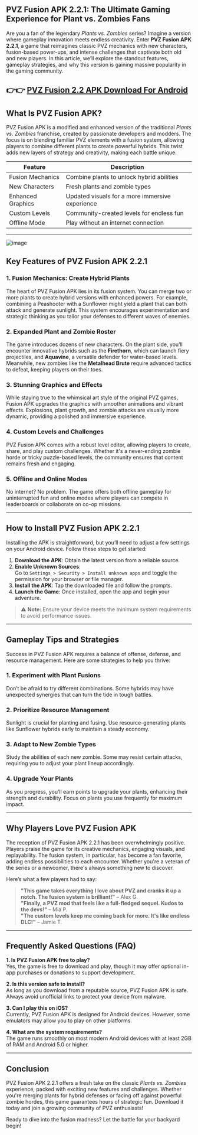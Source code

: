 ## PVZ Fusion APK 2.2.1: The Ultimate Gaming Experience for Plant vs. Zombies Fans  

Are you a fan of the legendary *Plants vs. Zombies* series? Imagine a version where gameplay innovation meets endless creativity. Enter **PVZ Fusion APK 2.2.1**, a game that reimagines classic PVZ mechanics with new characters, fusion-based power-ups, and intense challenges that captivate both old and new players. In this article, we’ll explore the standout features, gameplay strategies, and why this version is gaining massive popularity in the gaming community.

## 👉👉 [PVZ Fusion 2.2 APK Download For Android](https://coimobile.io/pvz-fusion/)

## What Is PVZ Fusion APK?  
PVZ Fusion APK is a modified and enhanced version of the traditional *Plants vs. Zombies* franchise, created by passionate developers and modders. The focus is on blending familiar PVZ elements with a fusion system, allowing players to combine different plants to create powerful hybrids. This twist adds new layers of strategy and creativity, making each battle unique.

| **Feature**            | **Description**                          |
|------------------------|--------------------------------------------|
| Fusion Mechanics        | Combine plants to unlock hybrid abilities |
| New Characters         | Fresh plants and zombie types              |
| Enhanced Graphics      | Updated visuals for a more immersive experience |
| Custom Levels          | Community-created levels for endless fun  |
| Offline Mode           | Play without an internet connection       |

---
![image](https://github.com/user-attachments/assets/d25734f5-36e3-4be7-bac3-c51d8394e8f1)

## Key Features of PVZ Fusion APK 2.2.1  

### 1. **Fusion Mechanics: Create Hybrid Plants**  
The heart of PVZ Fusion APK lies in its fusion system. You can merge two or more plants to create hybrid versions with enhanced powers. For example, combining a Peashooter with a Sunflower might yield a plant that can both attack and generate sunlight. This system encourages experimentation and strategic thinking as you tailor your defenses to different waves of enemies.

### 2. **Expanded Plant and Zombie Roster**  
The game introduces dozens of new characters. On the plant side, you’ll encounter innovative hybrids such as the **Firethorn**, which can launch fiery projectiles, and **Aquavine**, a versatile defender for water-based levels. Meanwhile, new zombies like the **Metalhead Brute** require advanced tactics to defeat, keeping players on their toes.

### 3. **Stunning Graphics and Effects**  
While staying true to the whimsical art style of the original PVZ games, Fusion APK upgrades the graphics with smoother animations and vibrant effects. Explosions, plant growth, and zombie attacks are visually more dynamic, providing a polished and immersive experience.

### 4. **Custom Levels and Challenges**  
PVZ Fusion APK comes with a robust level editor, allowing players to create, share, and play custom challenges. Whether it's a never-ending zombie horde or tricky puzzle-based levels, the community ensures that content remains fresh and engaging.

### 5. **Offline and Online Modes**  
No internet? No problem. The game offers both offline gameplay for uninterrupted fun and online modes where players can compete in leaderboards or collaborate on co-op missions.

---

## How to Install PVZ Fusion APK 2.2.1  

Installing the APK is straightforward, but you’ll need to adjust a few settings on your Android device. Follow these steps to get started:

1. **Download the APK**: Obtain the latest version from a reliable source.  
2. **Enable Unknown Sources**:  
   Go to `Settings > Security > Install unknown apps` and toggle the permission for your browser or file manager.  
3. **Install the APK**: Tap the downloaded file and follow the prompts.  
4. **Launch the Game**: Once installed, open the app and begin your adventure.

> ⚠️ **Note:** Ensure your device meets the minimum system requirements to avoid performance issues.

---

## Gameplay Tips and Strategies  

Success in PVZ Fusion APK requires a balance of offense, defense, and resource management. Here are some strategies to help you thrive:

### **1. Experiment with Plant Fusions**  
Don’t be afraid to try different combinations. Some hybrids may have unexpected synergies that can turn the tide in tough battles.

### **2. Prioritize Resource Management**  
Sunlight is crucial for planting and fusing. Use resource-generating plants like Sunflower hybrids early to maintain a steady economy.

### **3. Adapt to New Zombie Types**  
Study the abilities of each new zombie. Some may resist certain attacks, requiring you to adjust your plant lineup accordingly.

### **4. Upgrade Your Plants**  
As you progress, you’ll earn points to upgrade your plants, enhancing their strength and durability. Focus on plants you use frequently for maximum impact.

---

## Why Players Love PVZ Fusion APK  

The reception of PVZ Fusion APK 2.2.1 has been overwhelmingly positive. Players praise the game for its creative mechanics, engaging visuals, and replayability. The fusion system, in particular, has become a fan favorite, adding endless possibilities to each encounter. Whether you're a veteran of the series or a newcomer, there's always something new to discover.

Here’s what a few players had to say:

> **"This game takes everything I love about PVZ and cranks it up a notch. The fusion system is brilliant!"** – Alex G.  
> **"Finally, a PVZ mod that feels like a full-fledged sequel. Kudos to the devs!"** – Mia P.  
> **"The custom levels keep me coming back for more. It's like endless DLC!"** – Jamie T.

---

## Frequently Asked Questions (FAQ)

**1. Is PVZ Fusion APK free to play?**  
Yes, the game is free to download and play, though it may offer optional in-app purchases or donations to support development.

**2. Is this version safe to install?**  
As long as you download from a reputable source, PVZ Fusion APK is safe. Always avoid unofficial links to protect your device from malware.

**3. Can I play this on iOS?**  
Currently, PVZ Fusion APK is designed for Android devices. However, some emulators may allow you to play on other platforms.

**4. What are the system requirements?**  
The game runs smoothly on most modern Android devices with at least 2GB of RAM and Android 5.0 or higher.

---

## Conclusion  

PVZ Fusion APK 2.2.1 offers a fresh take on the classic *Plants vs. Zombies* experience, packed with exciting new features and challenges. Whether you're merging plants for hybrid defenses or facing off against powerful zombie hordes, this game guarantees hours of strategic fun. Download it today and join a growing community of PVZ enthusiasts!

Ready to dive into the fusion madness? Let the battle for your backyard begin!
